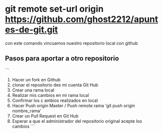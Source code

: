 # git remote set-url origin https://github.com/ghost2212/apuntes-de-git.git
con este  comando vincuamos  nuestro  repositorio local con github


## Pasos para aportar  a otro  repositorio
´´´
1. Hacer  un fork en  Github
2. clonar  el repositorio des mi cuenta  Git Hub
3. Crear  una  rama  local
4. Realizar mis  cambios en mi rama local
5. Confirmar los c ambios  realizados en local
6. Hacer Push origin Master / Push remote rama 'git push origin nombre_rama'
7. Crear un  Pull Request en Git Hub
8. Esperar a  que  el administrador del repositorio  original acepte  los cambios
 ´´´